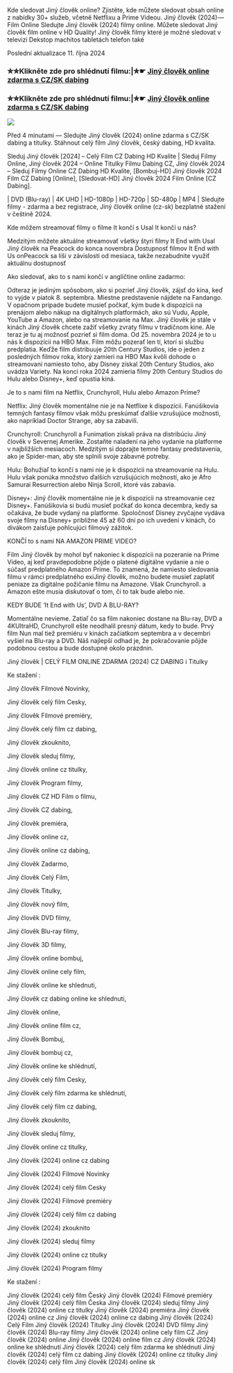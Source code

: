 Kde sledovat Jiný člověk online? Zjistěte, kde můžete sledovat obsah online z nabídky 30+ služeb, včetně Netflixu a Prime Videou. Jiný člověk (2024) — Film Online Sledujte Jiný člověk (2024) filmy online. Můžete sledovat Jiný člověk film online v HD Quality! Jiný člověk filmy které je možné sledovat v televizi Dekstop machitos tabletách telefon také

Poslední aktualizace 11. října 2024

### ✮✮Klikněte zde pro shlédnutí filmu:|✮☛ [Jiný člověk online zdarma s CZ/SK dabing](https://crotx.online/sk/movie/989662/jiny-clovek.git)

### ✮✮Klikněte zde pro shlédnutí filmu:|✮☛ [Jiný člověk online zdarma s CZ/SK dabing](https://crotx.online/sk/movie/989662/jiny-clovek.git)

<p dir="auto"><a href="https://crotx.online/sk/movie/989662/jiny-clovek.git" title="720p" rel="nofollow"><img src="https://i.imgur.com/jhNGoEt.gif" style="max-width: 100%;"></a></p>

Před 4 minutami — Sledujte Jiný člověk (2024) online zdarma s CZ/SK dabing a titulky. Stáhnout celý film Jiný člověk, český dabing, HD kvalita.

Sleduj Jiný člověk [2024] – Celý Film CZ Dabing HD Kvalite | Sleduj Filmy Online, Jiný člověk 2024 – Online Titulky Filmu Dabing CZ, Jiný člověk 2024 – Sleduj Filmy Online CZ Dabing HD Kvalite, [Bombuj-HD] Jiný člověk 2024 Film CZ Dabing [Online], [Sledovat-HD] Jiný člověk 2024 Film Online [CZ Dabing].

| DVD (Blu-ray) | 4K UHD | HD-1080p | HD-720p | SD-480p | MP4 | Sledujte filmy - zdarma a bez registrace, Jiný člověk online (cz-sk) bezplatné stažení v češtině 2024.

Kde môžem streamovať filmy o filme It končí s Usal It končí u nás?

Medzitým môžete aktuálne streamovať všetky štyri filmy It End with Usal Jiný člověk na Peacock do konca novembra Dostupnosť filmov It End with Us onPeacock sa líši v závislosti od mesiaca, takže nezabudnite využiť aktuálnu dostupnosť

Ako sledovať, ako to s nami končí v angličtine online zadarmo:

Odteraz je jediným spôsobom, ako si pozrieť Jiný člověk, zájsť do kina, keď to vyjde v piatok 8. septembra. Miestne predstavenie nájdete na Fandango. V opačnom prípade budete musieť počkať, kým bude k dispozícii na prenájom alebo nákup na digitálnych platformách, ako sú Vudu, Apple, YouTube a Amazon, alebo na streamovanie na Max. Jiný člověk je stále v kinách Jiný člověk chcete zažiť všetky zvraty filmu v tradičnom kine. Ale teraz je tu aj možnosť pozrieť si film doma. Od 25. novembra 2024 je to u nás k dispozícii na HBO Max. Film môžu pozerať len tí, ktorí si službu predplatia. Keďže film distribuuje 20th Century Studios, ide o jeden z posledných filmov roka, ktorý zamieri na HBO Max kvôli dohode o streamovaní namiesto toho, aby Disney získal 20th Century Studios, ako uvádza Variety. Na konci roka 2024 zamieria filmy 20th Century Studios do Hulu alebo Disney+, keď opustia kiná.

Je to s nami film na Netflix, Crunchyroll, Hulu alebo Amazon Prime?

Netflix: Jiný člověk momentálne nie je na Netflixe k dispozícii. Fanúšikovia temných fantasy filmov však môžu preskúmať ďalšie vzrušujúce možnosti, ako napríklad Doctor Strange, aby sa zabavili.

Crunchyroll: Crunchyroll a Funimation získali práva na distribúciu Jiný člověk v Severnej Amerike. Zostaňte naladení na jeho vydanie na platforme v najbližších mesiacoch. Medzitým si doprajte temné fantasy predstavenia, ako je Spider-man, aby ste splnili svoje zábavné potreby.

Hulu: Bohužiaľ to končí s nami nie je k dispozícii na streamovanie na Hulu. Hulu však ponúka množstvo ďalších vzrušujúcich možností, ako je Afro Samurai Resurrection alebo Ninja Scroll, ktoré vás zabavia.

Disney+: Jiný člověk momentálne nie je k dispozícii na streamovanie cez Disney+. Fanúšikovia si budú musieť počkať do konca decembra, kedy sa očakáva, že bude vydaný na platforme. Spoločnosť Disney zvyčajne vydáva svoje filmy na Disney+ približne 45 až 60 dní po ich uvedení v kinách, čo divákom zaisťuje pohlcujúci filmový zážitok.

KONČÍ to s nami NA AMAZON PRIME VIDEO?

Film Jiný člověk by mohol byť nakoniec k dispozícii na pozeranie na Prime Video, aj keď pravdepodobne pôjde o platené digitálne vydanie a nie o súčasť predplatného Amazon Prime. To znamená, že namiesto sledovania filmu v rámci predplatného exiJiný člověk, možno budete musieť zaplatiť peniaze za digitálne požičanie filmu na Amazone. Však Crunchyroll. a Amazon ešte musia diskutovať o tom, či to tak bude alebo nie.

KEDY BUDE ‘It End with Us’, DVD A BLU-RAY?

Momentálne nevieme. Zatiaľ čo sa film nakoniec dostane na Blu-ray, DVD a 4KUltraHD, Crunchyroll ešte neodhalil presný dátum, kedy to bude. Prvý film Nun mal tiež premiéru v kinách začiatkom septembra a v decembri vyšiel na Blu-ray a DVD. Náš najlepší odhad je, že pokračovanie pôjde podobnou cestou a bude dostupné okolo prázdnin.

Jiný člověk | CELÝ FILM ONLINE ZDARMA (2024) CZ DABING i Titulky

Ke stažení :

Jiný člověk Filmové Novinky,

Jiný člověk celý film Cesky,

Jiný člověk Filmové premiéry,

Jiný člověk celý film cz dabing,

Jiný člověk zkouknito,

Jiný člověk sleduj filmy,

Jiný člověk online cz titulky,

Jiný člověk Program filmy,

Jiný člověk CZ HD Film o filmu,

Jiný člověk CZ dabing,

Jiný člověk premiéra,

Jiný člověk online cz,

Jiný člověk online cz dabing,

Jiný člověk Zadarmo,

Jiný člověk Celý Film,

Jiný člověk Titulky,

Jiný člověk nový film,

Jiný člověk DVD filmy,

Jiný člověk Blu-ray filmy,

Jiný člověk 3D filmy,

Jiný člověk online bombuj,

Jiný člověk online cely film,

Jiný člověk online ke shlednuti,

Jiný člověk cz dabing online ke shlednuti,

Jiný člověk online,

Jiný člověk online film cz,

Jiný člověk Bombuj,

Jiný člověk bombuj cz,

Jiný člověk online ke shlédnutí,

Jiný člověk celý film Cesky,

Jiný člověk celý film zdarma ke shlédnutí,

Jiný člověk celý film cz dabing,

Jiný člověk zkouknito,

Jiný člověk sleduj filmy,

Jiný člověk online cz titulky,

Jiný člověk (2024) online cz dabing

Jiný člověk (2024) Filmové Novinky

Jiný člověk (2024) celý film Cesky

Jiný člověk (2024) Filmové premiéry

Jiný člověk (2024) celý film cz dabing

Jiný člověk (2024) zkouknito

Jiný člověk (2024) sleduj filmy

Jiný člověk (2024) online cz titulky

Jiný člověk (2024) Program filmy

Ke stažení :

Jiný člověk (2024) celý film Český Jiný člověk (2024) Filmové premiéry Jiný člověk (2024) celý film Česka Jiný člověk (2024) sleduj filmy Jiný člověk (2024) online cz titulky Jiný člověk (2024) premiéra Jiný člověk (2024) online cz Jiný člověk (2024) online cz dabing Jiný člověk (2024) Celý Film Jiný člověk (2024) Titulky Jiný člověk (2024) DVD filmy Jiný člověk (2024) Blu-ray filmy Jiný člověk (2024) online cely film CZ Jiný člověk (2024) online Jiný člověk (2024) online film cz Jiný člověk (2024) online ke shlédnutí Jiný člověk (2024) celý film zdarma ke shlédnutí Jiný člověk (2024) celý film cz dabing Jiný člověk (2024) online cz titulky Jiný člověk (2024) celý film Jiný člověk (2024) online sk
